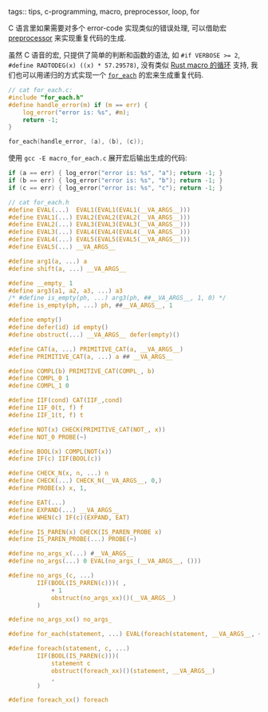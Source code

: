 tags:: tips, c-programming, macro, preprocessor, loop, for

C 语言里如果需要对多个 error-code 实现类似的错误处理,
可以借助宏 [preprocessor](https://en.wikipedia.org/wiki/C_preprocessor) 
来实现重复代码的生成.

虽然 C 语音的宏,
只提供了简单的判断和函数的语法, 如
`#if VERBOSE >= 2`,
`#define RADTODEG(x) ((x) * 57.29578)`, 
没有类似 [Rust macro 的循环](https://doc.rust-lang.org/rust-by-example/macros/repeat.html) 支持,
我们也可以用递归的方式实现一个 [`for_each`](../c-playground/macro_for_each/macro_for_each.c) 的宏来生成重复代码. 

```c
// cat for_each.c:
#include "for_each.h"
#define handle_error(m) if (m == err) {                                   \
    log_error("error is: %s", #m);                                        \
    return -1;                                                            \
}

for_each(handle_error, (a), (b), (c));
```

使用 `gcc -E macro_for_each.c` 展开宏后输出生成的代码:

```c
if (a == err) { log_error("error is: %s", "a"); return -1; }
if (b == err) { log_error("error is: %s", "b"); return -1; }
if (c == err) { log_error("error is: %s", "c"); return -1; }
```

```c
// cat for_each.h
#define EVAL(...)  EVAL1(EVAL1(EVAL1(__VA_ARGS__)))
#define EVAL1(...) EVAL2(EVAL2(EVAL2(__VA_ARGS__)))
#define EVAL2(...) EVAL3(EVAL3(EVAL3(__VA_ARGS__)))
#define EVAL3(...) EVAL4(EVAL4(EVAL4(__VA_ARGS__)))
#define EVAL4(...) EVAL5(EVAL5(EVAL5(__VA_ARGS__)))
#define EVAL5(...) __VA_ARGS__

#define arg1(a, ...) a
#define shift(a, ...) __VA_ARGS__

#define __empty_ 1
#define arg3(a1, a2, a3, ...) a3
/* #define is_empty(ph, ...) arg3(ph, ##__VA_ARGS__, 1, 0) */
#define is_empty(ph, ...) ph, ##__VA_ARGS__, 1

#define empty()
#define defer(id) id empty()
#define obstruct(...) __VA_ARGS__ defer(empty)()

#define CAT(a, ...) PRIMITIVE_CAT(a, __VA_ARGS__)
#define PRIMITIVE_CAT(a, ...) a ## __VA_ARGS__

#define COMPL(b) PRIMITIVE_CAT(COMPL_, b)
#define COMPL_0 1
#define COMPL_1 0

#define IIF(cond) CAT(IIF_,cond)
#define IIF_0(t, f) f
#define IIF_1(t, f) t

#define NOT(x) CHECK(PRIMITIVE_CAT(NOT_, x))
#define NOT_0 PROBE(~)

#define BOOL(x) COMPL(NOT(x))
#define IF(c) IIF(BOOL(c))

#define CHECK_N(x, n, ...) n
#define CHECK(...) CHECK_N(__VA_ARGS__, 0,)
#define PROBE(x) x, 1,

#define EAT(...)
#define EXPAND(...) __VA_ARGS__
#define WHEN(c) IF(c)(EXPAND, EAT)

#define IS_PAREN(x) CHECK(IS_PAREN_PROBE x)
#define IS_PAREN_PROBE(...) PROBE(~)

#define no_args_x(...) #__VA_ARGS__
#define no_args(...) 0 EVAL(no_args_(__VA_ARGS__, ()))

#define no_args_(c, ...)                                                      \
        IIF(BOOL(IS_PAREN(c)))( ,                                             \
            + 1                                                               \
            obstruct(no_args_xx)()(__VA_ARGS__)                               \
        )

#define no_args_xx() no_args_

#define for_each(statement, ...) EVAL(foreach(statement, __VA_ARGS__, ~))

#define foreach(statement, c, ...)                                            \
        IIF(BOOL(IS_PAREN(c)))(                                               \
            statement c                                                       \
            obstruct(foreach_xx)()(statement, __VA_ARGS__)                    \
            ,                                                                 \
        )

#define foreach_xx() foreach
```
